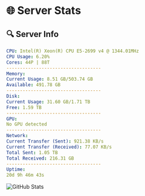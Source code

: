 # 🌐 Server Stats
## 🔍 Server Info
```yaml
CPU: Intel(R) Xeon(R) CPU E5-2699 v4 @ 1344.01MHz
CPU Usage: 6.20%
Cores: 44P | 88T
-----------------------------------
Memory:
Current Usage: 8.51 GB/503.74 GB
Available: 491.78 GB
-----------------------------------
Disk:
Current Usage: 31.60 GB/1.71 TB
Free: 1.59 TB
-----------------------------------
GPU:
No GPU detected
-----------------------------------
Network:
Current Transfer (Sent): 921.38 KB/s
Current Transfer (Received): 77.07 KB/s
Total Sent: 1.05 TB
Total Received: 216.31 GB
-----------------------------------
Uptime:
20d 9h 46m 43s
```
![GitHub Stats](https://img.shields.io/badge/Updated-2025-05-10_02:55:31-blue)